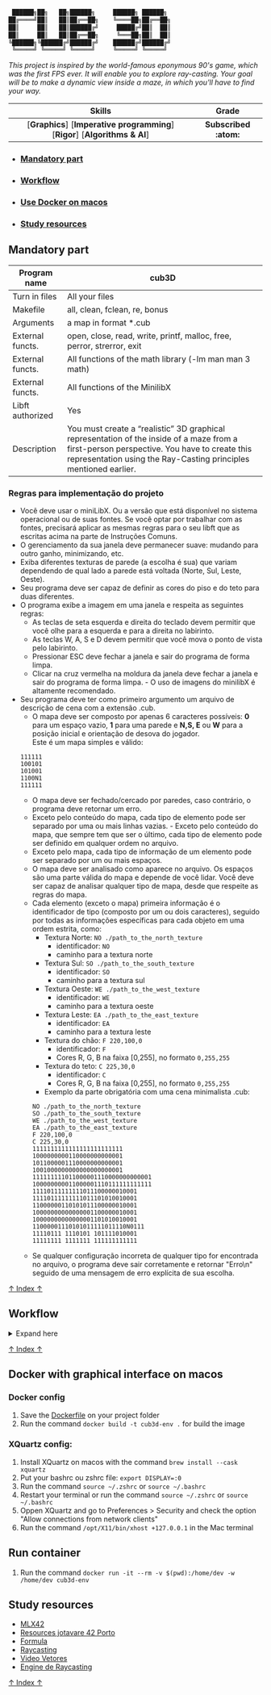 ```bash
 ██████╗██╗   ██╗██████╗     ██████╗ ██████╗ 
██╔════╝██║   ██║██╔══██╗    ╚════██╗██╔══██╗
██║     ██║   ██║██████╔╝     █████╔╝██║  ██║
██║     ██║   ██║██╔══██╗     ╚═══██╗██║  ██║
╚██████╗╚██████╔╝██████╔╝    ██████╔╝██████╔╝
 ╚═════╝ ╚═════╝ ╚═════╝     ╚═════╝ ╚═════╝ 
```

*This project is inspired by the world-famous eponymous 90's game, which was the first FPS ever. It will enable you to explore ray-casting. Your goal will be to make a dynamic view inside a maze, in which you'll have to find your way.*

 Skills | Grade |
:------:|:-----:|
[**Graphics**] [**Imperative programming**] [**Rigor**] [**Algorithms & AI**] | **Subscribed :atom:**
<!-- **:white_check_mark: 100%** -->

<!-- * ### [Introduction]() -->
* ### [Mandatory part](#mandatory-part-1)
<!-- * ### [Mind Map](./dcs/readme/mind_map.md) -->
<!-- * ### [Mind Map](#mind-map-1) -->
<!-- * ### [Overview](./dcs/readme/bash_brief.md) -->
<!-- * ### [Overview](#overview-1) -->
<!-- * ### [Usage]() -->
* ### [Workflow](#workflow-1)
* ### [Use Docker on macos](#docker-with-graphical-interface-on-macos)
* ### [Study resources](#study-resources-1)
<!-- * ### [Tools]() -->

## Mandatory part
<!-- *Subject Comentado** -->

Program name | cub3D
------------ | ---------
Turn in files| All your files
Makefile     | all, clean, fclean, re, bonus
Arguments    | a map in format *.cub
External functs.| open, close, read, write, printf, malloc, free, perror, strerror, exit
External functs.| All functions of the math library (-lm man man 3 math)
External functs.| All functions of the MinilibX
Libft authorized | Yes
Description  | You must create a “realistic” 3D graphical representation of the inside of a maze from a first-person perspective.  You have to create this representation using the Ray-Casting principles mentioned earlier.

### Regras para implementação do projeto
- Você deve usar o miniLibX. Ou a versão que está disponível no sistema operacional ou de suas fontes. Se você optar por trabalhar com as fontes, precisará aplicar as mesmas regras para o seu libft que as escritas acima na parte de Instruções Comuns.
- O gerenciamento da sua janela deve permanecer suave: mudando para outro ganho, minimizando, etc.
- Exiba diferentes texturas de parede (a escolha é sua) que variam dependendo de qual lado a parede está voltada (Norte, Sul, Leste, Oeste).
- Seu programa deve ser capaz de definir as cores do piso e do teto para duas diferentes.
- O programa exibe a imagem em uma janela e respeita as seguintes regras:
  - As teclas de seta esquerda e direita do teclado devem permitir que você olhe para a esquerda e para a direita no labirinto. 
  - As teclas W, A, S e D devem permitir que você mova o ponto de vista pelo labirinto. 
  - Pressionar ESC deve fechar a janela e sair do programa de forma limpa. 
  - Clicar na cruz vermelha na moldura da janela deve fechar a janela e sair do programa de forma limpa. - O uso de imagens do minilibX é altamente recomendado.
- Seu programa deve ter como primeiro argumento um arquivo de descrição de cena com a extensão .cub.
  - O mapa deve ser composto por apenas 6 caracteres possíveis: **0** para um espaço vazio, **1** para uma parede e **N,S, E** ou **W** para a posição inicial e orientação de desova do jogador.\
  Este é um mapa simples e válido:
  ```
  111111
  100101
  101001
  1100N1
  111111
  ```
  - O mapa deve ser fechado/cercado por paredes, caso contrário, o programa deve retornar um erro. 
  - Exceto pelo conteúdo do mapa, cada tipo de elemento pode ser separado por uma ou mais linhas vazias. - Exceto pelo conteúdo do mapa, que sempre tem que ser o último, cada tipo de elemento pode ser definido em qualquer ordem no arquivo. 
  - Exceto pelo mapa, cada tipo de informação de um elemento pode ser separado por um ou mais espaços. 
  - O mapa deve ser analisado como aparece no arquivo. Os espaços são uma parte válida do mapa e depende de você lidar. Você deve ser capaz de analisar qualquer tipo de mapa, desde que respeite as regras do mapa.
  - Cada elemento (exceto o mapa) primeira informação é o identificador de tipo (composto por um ou dois caracteres), seguido por todas as informações específicas para cada objeto em uma ordem estrita, como:
    - Textura Norte: `NO ./path_to_the_north_texture` 
      - identificador: `NO` 
      - caminho para a textura norte 
    - Textura Sul: `SO ./path_to_the_south_texture`
      - identificador: `SO` 
      - caminho para a textura sul
    - Textura Oeste: `WE ./path_to_the_west_texture`
      - identificador: `WE` 
      - caminho para a textura oeste
    - Textura Leste: `EA ./path_to_the_east_texture`
      - identificador: `EA` 
      - caminho para a textura leste
    - Textura do chão: `F 220,100,0`
      - identificador: `F` 
      - Cores R, G, B na faixa [0,255], no formato `0,255,255`
    - Textura do teto: `C 225,30,0`
      - identificador: `C` 
      - Cores R, G, B na faixa [0,255], no formato `0,255,255`
    - Exemplo da parte obrigatória com uma cena minimalista .cub:
    ```
    NO ./path_to_the_north_texture
    SO ./path_to_the_south_texture
    WE ./path_to_the_west_texture
    EA ./path_to_the_east_texture
    F 220,100,0
    C 225,30,0
    1111111111111111111111111
    1000000000110000000000001
    1011000001110000000000001
    1001000000000000000000001
    111111111011000001110000000000001
    100000000011000001110111111111111
    11110111111111011100000010001
    11110111111111011101010010001
    11000000110101011100000010001
    10000000000000001100000010001
    10000000000000001101010010001
    11000001110101011111011110N0111
    11110111 1110101 101111010001
    11111111 1111111 111111111111
    ```
  - Se qualquer configuração incorreta de qualquer tipo for encontrada no arquivo, o programa deve sair corretamente e retornar "Erro\n" seguido de uma mensagem de erro explícita de sua escolha.

[↑ Index ↑](#mandatory-part)

## Workflow
<details>
  <summary>Expand here</summary>

### Check map
- [X] Mapa tem que estar cercado por paredes (1)
  - [X] Cada liha do mapa tem que iniciar e fechar com 1
  - [X] Primeira e ultima linha so pode haver 1 e ' '
- [X] Checar se tem mais de uma posicao inicial
- [X] Caracteres validos: 0, 1, N, S, E, W e ' '
  - [ ] Checar cerco de caracteres validos
    - [ ] ' ' tem que estar cercado por 1 e ' '
    - [ ] 0 tem que estar cercado por 1, 0, N, S, E e W
    - [ ] N, S, E e W tem que estar cercado por 1 e 0
- [ ] Checar quando ha linhas maiores ou menores no inicio e fim da linha
  - [ ] Se a linha anterior for menor que a atual, a parte maior da linha\
    atual so pode conter 1 e ' '
  - [ ] Se a linha anterior for maior que a atual, a parte maior da linha\
    anterior so pode conter 1 e ' '

## Elementos da cena

1. Encontar primeira e ultima linha (parede) do map
2. Checar linhas **NO**, **SO**, **WE**, **EA**
3. Checar linhas **F** e **C**

## Minimap
```
NO ./img/blocks/block.xpm
SO ./img/blocks/command.xpm
WE ./img/blocks/chiseled.xpm
EA ./img/blocks/composter.xpm
F 117, 142, 79
C 135, 245, 251

1111111111111111111111111     1111111111111111
1000000000000000000000001     1000000000000001
1000000000000000000000001     1111111111111101
1000000000000000000000001111111000000000000001
1000000000000000000000000000001000000000000111
10000000000000000000000000000010000000000001
100000000000000S0000000011111110011111111111
1000000000000000000111111     1001
10000000000000000001          1001
1111100000000000000111111111111001
1111100000000000000000000000000001
1111100000000000000000000000000001
1111111111111111111111111111111111
```
</details>

[↑ Index ↑](#mandatory-part)

## Docker with graphical interface on macos

### Docker config
1. Save the [Dockerfile](./dcs/Dockerfile) on your project folder
2. Run the command `docker build -t cub3d-env .` for build the image

### XQuartz config:
1. Install XQuartz on macos with the command `brew install --cask xquartz`
2. Put your bashrc ou zshrc file: `export DISPLAY=:0`
  1. Run the command `source ~/.zshrc` or `source ~/.bashrc`
  2. Restart your terminal or run the command `source ~/.zshrc` or `source ~/.bashrc` 
3. Oppen XQuartz and go to Preferences > Security and check the option "Allow connections from network clients"
4. Run the command `/opt/X11/bin/xhost +127.0.0.1` in the Mac terminal

## Run container
1. Run the command `docker run -it --rm -v $(pwd):/home/dev -w /home/dev cub3d-env`

## Study resources
- [MLX42](https://github.com/codam-coding-college/MLX42)
- [Resources jotavare 42 Porto](https://github.com/jotavare/42-resources?tab=readme-ov-file#04-cub3d)
- [Formula](https://lodev.org/cgtutor/raycasting.html)
- [Raycasting](https://permadi.com/1996/05/ray-casting-tutorial-table-of-contents/)
- [Video Vetores](https://youtube.com/playlist?list=PLLFRf_pkM7b7UEvWsq6KuANoOYELMnd_y&si=e0ZaC3PnAJQeOEEc)
- [Engine de Raycasting](https://youtube.com/playlist?list=PLLFRf_pkM7b6rBRoTOW64NKdltCLQNpW5&si=WxdLm-7wXSuAkzdU)

[↑ Index ↑](#mandatory-part)